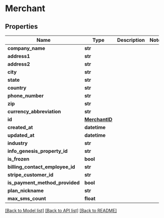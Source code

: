 # Merchant


## Properties
Name | Type | Description | Notes
------------ | ------------- | ------------- | -------------
**company_name** | **str** |  | 
**address1** | **str** |  | 
**address2** | **str** |  | 
**city** | **str** |  | 
**state** | **str** |  | 
**country** | **str** |  | 
**phone_number** | **str** |  | 
**zip** | **str** |  | 
**currency_abbreviation** | **str** |  | 
**id** | [**MerchantID**](MerchantID.md) |  | 
**created_at** | **datetime** |  | 
**updated_at** | **datetime** |  | 
**industry** | **str** |  | 
**info_genesis_property_id** | **str** |  | 
**is_frozen** | **bool** |  | 
**billing_contact_employee_id** | **str** |  | 
**stripe_customer_id** | **str** |  | 
**is_payment_method_provided** | **bool** |  | 
**plan_nickname** | **str** |  | 
**max_sms_count** | **float** |  | 

[[Back to Model list]](../README.md#documentation-for-models) [[Back to API list]](../README.md#documentation-for-api-endpoints) [[Back to README]](../README.md)


